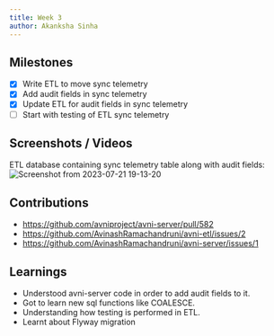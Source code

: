 ```yaml
---
title: Week 3
author: Akanksha Sinha
---
```


## Milestones
- [x] Write ETL to move sync telemetry
- [x] Add audit fields in sync telemetry
- [x] Update ETL for audit fields in sync telemetry
- [ ] Start with testing of ETL sync telemetry

## Screenshots / Videos 
ETL database containing sync telemetry table along with audit fields:
![Screenshot from 2023-07-21 19-13-20](https://github.com/ak2502/c4gt-milestones/assets/56317982/132f9cc0-2d9a-43d6-ae3e-83ca7c1a9f52)

## Contributions
- https://github.com/avniproject/avni-server/pull/582
- https://github.com/AvinashRamachandruni/avni-etl/issues/2
- https://github.com/AvinashRamachandruni/avni-server/issues/1

## Learnings
- Understood avni-server code in order to add audit fields to it.
- Got to learn new sql functions like COALESCE.
- Understanding how testing is performed in ETL.
- Learnt about Flyway migration
